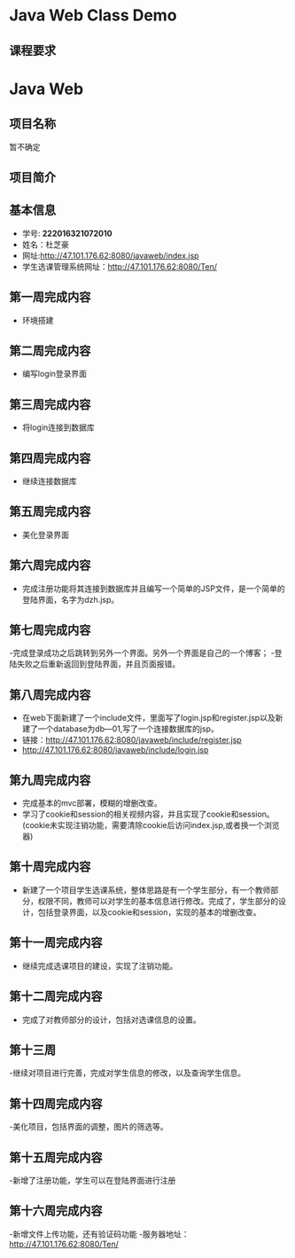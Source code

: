 
# Java Web Class Demo

## 课程要求



# Java Web 
## 项目名称
暂不确定


## 项目简介


## 基本信息

- 学号: **222016321072010**
- 姓名：杜芝豪
- 网址:http://47.101.176.62:8080/javaweb/index.jsp
- 学生选课管理系统网址：http://47.101.176.62:8080/Ten/


## 第一周完成内容
- 环境搭建
## 第二周完成内容
- 编写login登录界面
## 第三周完成内容
- 将login连接到数据库
## 第四周完成内容
- 继续连接数据库
## 第五周完成内容
- 美化登录界面
## 第六周完成内容
- 完成注册功能将其连接到数据库并且编写一个简单的JSP文件，是一个简单的登陆界面，名字为dzh.jsp。
## 第七周完成内容
-完成登录成功之后跳转到另外一个界面。另外一个界面是自己的一个博客；
-登陆失败之后重新返回到登陆界面，并且页面报错。
## 第八周完成内容
- 在web下面新建了一个include文件，里面写了login.jsp和register.jsp以及新建了一个database为db—01,写了一个连接数据库的jsp。
- 链接：http://47.101.176.62:8080/javaweb/include/register.jsp
- http://47.101.176.62:8080/javaweb/include/login.jsp
## 第九周完成内容
- 完成基本的mvc部署，模糊的增删改查。
- 学习了cookie和session的相关视频内容，并且实现了cookie和session。(cookie未实现注销功能，需要清除cookie后访问index.jsp,或者换一个浏览器)
## 第十周完成内容
- 新建了一个项目学生选课系统，整体思路是有一个学生部分，有一个教师部分，权限不同，教师可以对学生的基本信息进行修改。完成了，学生部分的设计，包括登录界面，以及cookie和session，实现的基本的增删改查。
## 第十一周完成内容
- 继续完成选课项目的建设，实现了注销功能。
## 第十二周完成内容
- 完成了对教师部分的设计，包括对选课信息的设置。
## 第十三周
-继续对项目进行完善，完成对学生信息的修改，以及查询学生信息。
## 第十四周完成内容
-美化项目，包括界面的调整，图片的筛选等。
## 第十五周完成内容
-新增了注册功能，学生可以在登陆界面进行注册
## 第十六周完成内容
-新增文件上传功能，还有验证码功能
-服务器地址：http://47.101.176.62:8080/Ten/












